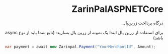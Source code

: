 <div dir="rtl">

# ZarinPalASPNETCore
درگاه پرداخت زرین‌پال

برای استفاده از زرین پال ابتدا یک نمونه از زرین پال بسازید: (تابع شما باید از نوع async باشد)

<div dir="ltr">
  
```c#
var payment = await new Zarinpal.Payment("YourMerchantId", Amount);
```
</div>



</div>





